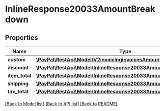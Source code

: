 # InlineResponse20033AmountBreakdown

## Properties
Name | Type | Description | Notes
------------ | ------------- | ------------- | -------------
**custom** | [**\PayPal\RestApi\Model\V2invoicinginvoicesAmountBreakdownCustom**](V2invoicinginvoicesAmountBreakdownCustom.md) |  | [optional] 
**discount** | [**\PayPal\RestApi\Model\InlineResponse20033AmountBreakdownDiscount**](InlineResponse20033AmountBreakdownDiscount.md) |  | [optional] 
**item_total** | [**\PayPal\RestApi\Model\InlineResponse20033AmountBreakdownItemTotal**](InlineResponse20033AmountBreakdownItemTotal.md) |  | [optional] 
**shipping** | [**\PayPal\RestApi\Model\InlineResponse20033AmountBreakdownShipping**](InlineResponse20033AmountBreakdownShipping.md) |  | [optional] 
**tax_total** | [**\PayPal\RestApi\Model\InlineResponse20033AmountBreakdownTaxTotal**](InlineResponse20033AmountBreakdownTaxTotal.md) |  | [optional] 

[[Back to Model list]](../README.md#documentation-for-models) [[Back to API list]](../README.md#documentation-for-api-endpoints) [[Back to README]](../README.md)


